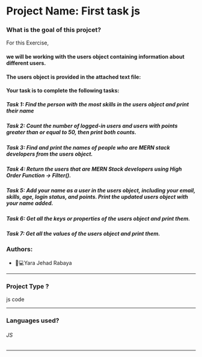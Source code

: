 # Project Name: First task js
### What is the goal of this projcet?
For this Exercise,
#### we will be working with the users object containing information about different users.
#### The users object is provided in the attached text file:
#### Your task is to complete the following tasks:
##### Task 1: Find the person with the most skills in the users object and print their name
##### Task 2: Count the number of logged-in users and users with points greater than or equal to 50, then print both counts.
##### Task 3: Find and print the names of people who are MERN stack developers from the users object.
##### Task 4: Return the users that are MERN Stack developers using High Order Function -> Filter().
##### Task 5:  Add your name as a user in the users object, including your email, skills, age, login status, and points. Print the updated users object with your name added.
##### Task 6: Get all the keys or properties of the users object and print them.
##### Task 7: Get all the values of the users object and print them.

### Authors:
* 	👩💻Yara Jehad Rabaya
_______________________________________________________________________________________________________________________
### Project Type ?
js code
_______________________________________________________________________________________________________________________
### Languages used?
###### JS
______________________________________________________________________________________________________________________


